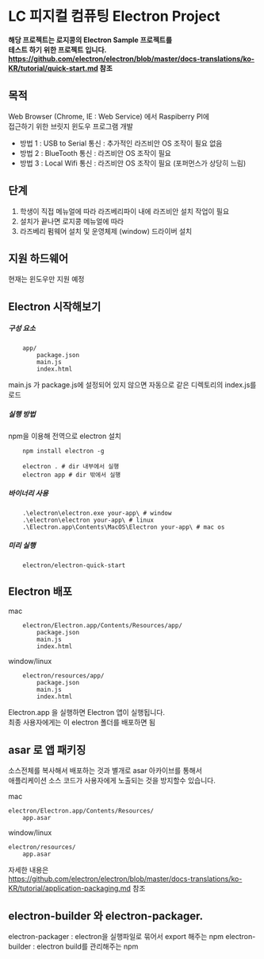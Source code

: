 # LC 피지컬 컴퓨팅 Electron Project

**해당 프로젝트는 로지콩의 Electron Sample 프로젝트를 <br>**
**테스트 하기 위한 프로젝트 입니다. <br>**
**https://github.com/electron/electron/blob/master/docs-translations/ko-KR/tutorial/quick-start.md  참조**

## 목적

Web Browser (Chrome, IE : Web Service) 에서 Raspiberry PI에 <br>
접근하기 위한 브릿지 윈도우 프로그램 개발 <br>

- 방법 1 : USB to Serial 통신 : 추가적인 라즈비안 OS 조작이 필요 없음
- 방법 2 : BlueTooth 통신 : 라즈비안 OS 조작이 필요
- 방법 3 : Local Wifi 통신 : 라즈비안 OS 조작이 필요 (포퍼먼스가 상당히 느림)

## 단계

1. 학생이 직접 메뉴얼에 따라 라즈베리파이 내에 라즈비안 설치 작업이 필요
2. 설치가 끝나면 로지콩 메뉴얼에 따라
3. 라즈베리 펌웨어 설치 및 운영체제 (window) 드라이버 설치

## 지원 하드웨어

현재는 윈도우만 지원 예정

## Electron 시작해보기

##### 구성 요소

```
    app/
        package.json
        main.js
        index.html
```

main.js 가 package.js에 설정되어 있지 않으면
자동으로 같은 디렉토리의 index.js를 로드

##### 실행 방법

npm을 이용해 전역으로 electron 설치

```
    npm install electron -g
```

```
    electron . # dir 내부에서 실행
    electron app # dir 밖에서 실행
```

##### 바이너리 사용

```
    .\electron\electron.exe your-app\ # window
    .\electron\electron your-app\ # linux
    .\Electron.app\Contents\MacOS\Electron your-app\ # mac os
```

##### 미리 실행

```
    electron/electron-quick-start
```

## Electron 배포

mac
```
    electron/Electron.app/Contents/Resources/app/
        package.json
        main.js
        index.html
```

window/linux
```
    electron/resources/app/
        package.json
        main.js
        index.html
```

Electron.app 을 실행하면 Electron 앱이 실행됩니다. <br>
최종 사용자에게는 이 electron 폴더를 배포하면 됨

## asar 로 앱 패키징

소스전체를 복사해서 배포하는 것과 별개로 asar 아카이브를 통해서<br>
애플리케이션 소스 코드가 사용자에게 노출되는 것을 방지할수 있습니다.

mac
```
electron/Electron.app/Contents/Resources/
    app.asar
```

window/linux
```
electron/resources/
    app.asar
```

자세한 내용은 <br>
https://github.com/electron/electron/blob/master/docs-translations/ko-KR/tutorial/application-packaging.md 참조

## electron-builder 와 electron-packager.

electron-packager : electron을 실행파일로 묶어서 export 해주는 npm
electron-builder : electron build를 관리해주는 npm